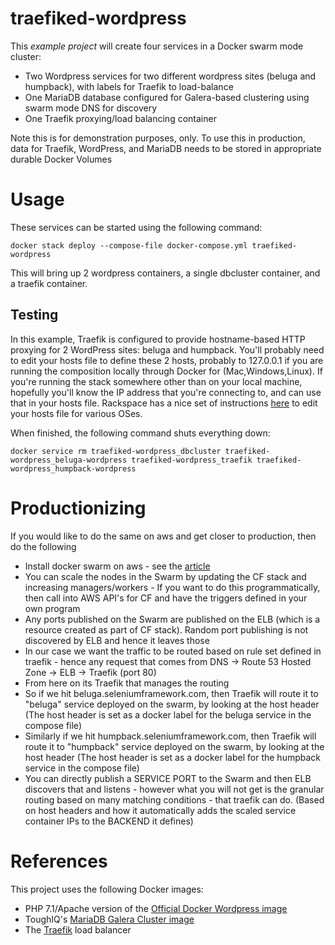 # traefiked-wordpress

This *example project* will create four services in a Docker swarm mode cluster:
* Two Wordpress services for two different wordpress sites (beluga and humpback), with labels for Traefik to load-balance
* One MariaDB database configured for Galera-based clustering using swarm mode DNS for discovery
* One Traefik proxying/load balancing container 

Note this is for demonstration purposes, only. To use this in
production, data for Traefik, WordPress, and MariaDB needs to be
stored in appropriate durable Docker Volumes

# Usage

These services can be started using the following command:
    
```
docker stack deploy --compose-file docker-compose.yml traefiked-wordpress
```

This will bring up 2 wordpress containers, a single dbcluster
container, and a traefik container.

## Testing
In this example, Traefik is configured to provide hostname-based
HTTP proxying for 2 WordPress sites: beluga and humpback. You'll
probably need to edit your hosts file to define these 2 hosts,
probably to 127.0.0.1 if you are running the composition locally
through Docker for (Mac,Windows,Linux). If you're running the stack
somewhere other than on your local machine, hopefully you'll know
the IP address that you're connecting to, and can use that in your
hosts file. Rackspace has a nice set of instructions
[here](https://support.rackspace.com/how-to/modify-your-hosts-file/) to
edit your hosts file for various OSes.

When finished, the following command shuts everything down:

```
docker service rm traefiked-wordpress_dbcluster traefiked-wordpress_beluga-wordpress traefiked-wordpress_traefik traefiked-wordpress_humpback-wordpress
```

# Productionizing

If you would like to do the same on aws and get closer to production, then do the following

- Install docker swarm on aws - see the [article](https://www.linkedin.com/pulse/docker-swarm-aws-pradeep-macharla)
- You can scale the nodes in the Swarm by updating the CF stack and increasing managers/workers - If you want to do this programmatically, then call into AWS API's for CF and have the triggers defined in your own program
- Any ports published on the Swarm are published on the ELB (which is a resource created as part of CF stack). Random port publishing is not discovered by ELB and hence it leaves those
- In our case we want the traffic to be routed based on rule set defined in traefik - hence any request that comes from DNS -> Route 53 Hosted Zone -> ELB -> Traefik (port 80) 
- From here on its Traefik that manages the routing
- So if we hit beluga.seleniumframework.com, then Traefik will route it to "beluga" service deployed on the swarm, by looking at the host header (The host header is set as a docker label for the beluga service in the compose file)
- Similarly if we hit humpback.seleniumframework.com, then Traefik will route it to "humpback" service deployed on the swarm, by looking at the host header (The host header is set as a docker label for the humpback service in the compose file)
- You can directly publish a SERVICE PORT to the Swarm and then ELB discovers that and listens - however what you will not get is the granular routing based on many matching conditions - that traefik can do. (Based on host headers and how it automatically adds the scaled service container IPs to the BACKEND it defines)



# References
This project uses the following Docker images:
* PHP 7.1/Apache version of the [Official Docker Wordpress image](https://hub.docker.com/_/wordpress/)
* ToughIQ's [MariaDB Galera Cluster image](https://hub.docker.com/r/toughiq/mariadb-cluster/)
* The [Traefik](https://hub.docker.com/_/traefik/) load balancer
